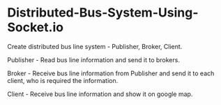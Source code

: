 # Distributed-Bus-System-Using-Socket.io
Create distributed bus line system - Publisher, Broker, Client.


Publisher - Read bus line information and send it to brokers.

Broker    - Receive bus line information from Publisher and send it to each client, who is required the information.

Client    - Receive bus line information and show it on google map.
